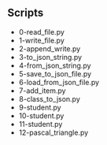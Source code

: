 ## Scripts
- 0-read_file.py
- 1-write_file.py
- 2-append_write.py
- 3-to_json_string.py
- 4-from_json_string.py
- 5-save_to_json_file.py
- 6-load_from_json_file.py
- 7-add_item.py
- 8-class_to_json.py
- 9-student.py
- 10-student.py
- 11-student.py
- 12-pascal_triangle.py
